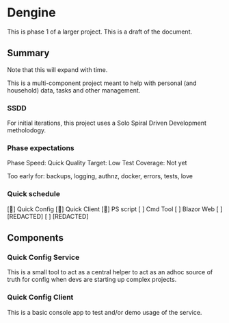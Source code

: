 ﻿# Dengine

This is phase 1 of a larger project. This is a draft of the document.

## Summary

Note that this will expand with time.

This is a multi-component project meant to help with personal (and household) data, tasks and other management.

### SSDD

For initial iterations, this project uses a Solo Spiral Driven Development metholodogy.

### Phase expectations

Phase Speed: Quick
Quality Target: Low
Test Coverage: Not yet

Too early for: backups, logging, authnz, docker, errors, tests, love

### Quick schedule

 [🌱] Quick Config
 [🌱] Quick Client
 [🌱] PS script
 [ ] Cmd Tool
 [ ] Blazor Web
 [ ] [REDACTED]
 [ ] [REDACTED]

## Components

### Quick Config Service

This is a small tool to act as a central helper to act as an adhoc source of truth for config when devs are starting up complex projects.

### Quick Config Client

This is a basic console app to test and/or demo usage of the service.